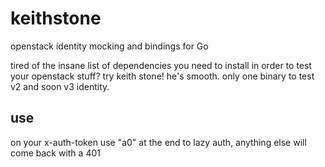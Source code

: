 # keithstone
openstack identity mocking and bindings for Go

tired of the insane list of dependencies you need to install in order to test your openstack stuff?  try keith stone!  he's smooth.  only one binary to test v2 and soon v3 identity.

## use

on your x-auth-token use "a0" at the end to lazy auth, anything else will come back with a 401
